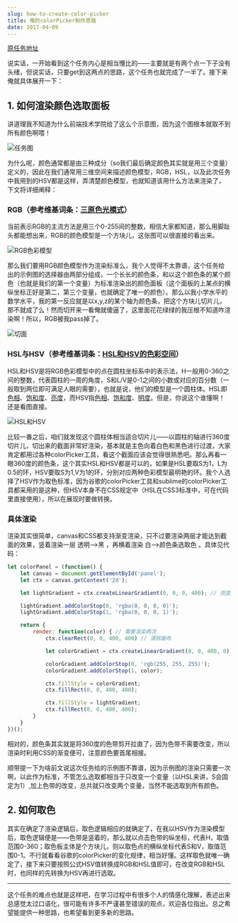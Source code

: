 ```yaml
---
slug: how-to-create-color-picker
title: 俺的colorPicker制作思路
date: 2017-04-09
---
```


[原任务地址](http://ife.baidu.com/course/detail/id/16)

说实话，一开始看到这个任务内心是相当懵比的——主要就是有两个点一下子没有头绪，但说实话，只要get到这两点的思路，这个任务也就完成了一半了。接下来俺就具体展开一下：

## 1. 如何渲染颜色选取面板

讲道理我不知道为什么前端技术学院给了这么个示意图，因为这个图根本就取不到所有颜色啊喂！

![任务图](https://bj.bcebos.com/imagelib/150/share_pic/03e6aae2b36fd74ca68bf930c031fc6b.png)

为什么呢，颜色通常都是由三种成分（so我们最后确定颜色其实就是用三个变量）定义的，因此在我们通常用三维空间来描述颜色模型，RGB，HSL，以及此次任务中我用到的HSV都是这样，弄清楚颜色模型，也就知道该用什么方法来渲染了，下文将详细阐释：

###  RGB（参考维基词条：[三原色光模式](https://zh.wikipedia.org/wiki/%E4%B8%89%E5%8E%9F%E8%89%B2%E5%85%89%E6%A8%A1%E5%BC%8F)）

当前表示RGB的主流方法是用三个0-255间的整数，相信大家都知道，那么用脚趾头都能想出来，RGB的颜色模型是一个方块儿，这张图可以很直接的看出来。

![RGB色彩模型](https://upload.wikimedia.org/wikipedia/commons/thumb/a/af/RGB_color_solid_cube.png/200px-RGB_color_solid_cube.png)

那么我们要用RGB颜色模型作为渲染标准么，我个人觉得不太靠谱，这个任务给出的示例图的选择器由两部分组成，一个长长的颜色条，和以这个颜色条的某个颜色（也就是我们的第一个变量）为标准渲染出的颜色面板（这个面板的上某点的横纵坐标正好是第二，第三个变量，也就确定了唯一的颜色）。那么以我小学水平的数学水平，我的第一反应就是以x,y,z的某个轴为颜色条，把这个方块儿切片儿，那不就成了么！然而切开来一看俺就傻逼了，这里面花花绿绿的我压根不知道咋渲染啊！所以，RGB被我pass掉了。



![切面](https://upload.wikimedia.org/wikipedia/commons/thumb/8/8d/RGBR.png/256px-RGBR.png)

### HSL与HSV（参考维基词条：[HSL和HSV的色彩空间](https://zh.wikipedia.org/wiki/HSL%E5%92%8CHSV%E8%89%B2%E5%BD%A9%E7%A9%BA%E9%97%B4)）

HSL和HSV是将RGB色彩模型中的点在圆柱坐标系中的表示法，H一般用0-360之间的整数，代表圆柱的一周的角度，S和L/V是0-1之间的小数或对应的百分数（一般取到两位即可满足人眼的需要），也就是说，他们的模型是一个圆柱体。HSL即[色相](https://zh.wikipedia.org/wiki/%E8%89%B2%E7%9B%B8)、[饱和度](https://zh.wikipedia.org/wiki/%E8%89%B2%E5%BA%A6_(%E8%89%B2%E5%BD%A9%E5%AD%A6))、[亮度](https://zh.wikipedia.org/wiki/%E4%BA%AE%E5%BA%A6)，而HSV指[色相](https://zh.wikipedia.org/wiki/%E8%89%B2%E7%9B%B8)、[饱和度](https://zh.wikipedia.org/wiki/%E8%89%B2%E5%BA%A6_(%E8%89%B2%E5%BD%A9%E5%AD%A6))、[明度](https://zh.wikipedia.org/wiki/%E6%98%8E%E5%BA%A6)。但是，你说这个谁懂啊！还是看图直接。

![HSL和HSV](https://upload.wikimedia.org/wikipedia/commons/thumb/a/a0/Hsl-hsv_models.svg/400px-Hsl-hsv_models.svg.png)

比较一番之后，咱们就发现这个圆柱体相当适合切片儿——以圆柱的轴进行360度切片儿，切出来的截面非常好渲染，基本就是主色向着白色和黑色进行过渡，大家肯定都用过各种colorPicker工具，看这个截面应该会觉得很熟悉吧。那么再看一眼360度的颜色条，这个其实HSL和HSV都是可以的，如果是HSL要取S为1，L为0.5的环，HSV要取S为1,V为1的环，分别对应两种色彩模型最明艳的环。我个人选择了HSV作为取色标准，因为谷歌的colorPicker工具和sublime的colorPicker工具都采用的是这种，但HSV本身不在CSS规定中（HSL在CSS3标准中，可在代码里直接使用），所以在展现时要做转换。

### 具体渲染

渲染其实很简单，canvas和CSS都支持渐变渲染，只不过要渲染两层才能达到截面的效果，竖着渲染一层 透明——>黑 ，再横着渲染 白——>颜色条选取色 。具体见代码：

```javascript
let colorPanel = (function() {
    let canvas = document.getElementById('panel');
    let ctx = canvas.getContext('2d');

    let lightGradient = ctx.createLinearGradient(0, 0, 0, 400); // 亮度渲染

    lightGradient.addColorStop(0, 'rgba(0, 0, 0, 0)');
    lightGradient.addColorStop(1, 'rgba(0, 0, 0, 1)');

    return {
        render: function(color) { // 需要渲染两次
            ctx.clearRect(0, 0, 400, 400) // 清除画布

            let colorGradient = ctx.createLinearGradient(0, 0, 400, 0); // 颜色渲染

            colorGradient.addColorStop(0, 'rgb(255, 255, 255)');
            colorGradient.addColorStop(1, color);

            ctx.fillStyle = colorGradient;
            ctx.fillRect(0, 0, 400, 400);

            ctx.fillStyle = lightGradient;
            ctx.fillRect(0, 0, 400, 400);
        }
    }
})();
```



相对的，颜色条其实就是将360度的色带剪开拉直了，因为色带不需要改变，所以渲染时利用CSS的渐变便可，注意颜色要首尾相接。

顺带提一下为啥前文说这次任务给的示例图不靠谱，因为示例图的渲染只需要一次啊，以此作为标准，不管怎么选取都相当于只改变一个变量（以HSL来讲，S会固定为1）,加上色带的改变，总共就只改变两个变量，当然不能选取到所有颜色。

## 2. 如何取色

其实在确定了渲染逻辑后，取色逻辑相应的就确定了，在我以HSV作为渲染模型后，取色逻辑便是——色带是竖着的，那么就以点击色带的纵坐标，代表H，取值范围0-360；取色板主体是个方块儿，则以取色点的横纵坐标代表S和V，取值范围0-1。不行就看看谷歌的colorPicker的变化规律，相当好懂。这样取色就唯一确定了，接下来只要按照公式HSV值转换成RGB和HSL值即可，在改变RGB和HSL时，也同样的先转换为HSV再进行选取。

---

这个任务的难点也就是这样吧，在学习过程中有很多个人的情感化理解，表述出来总感觉太过口语化，很可能有许多不严谨甚至错误的观点，欢迎各位指出。总之希望能提供一种思路，也希望看到更多新的思路。